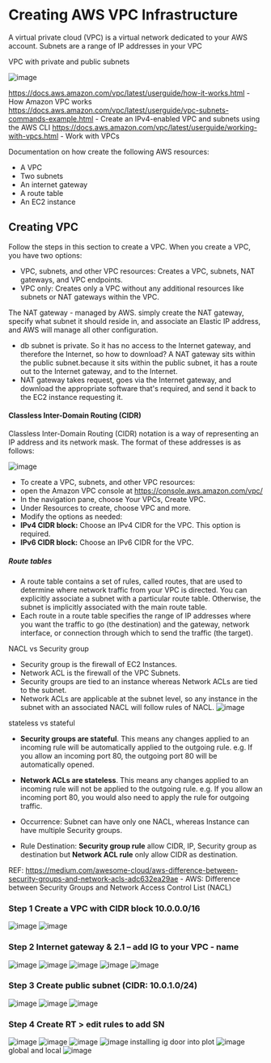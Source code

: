 # Creating AWS VPC Infrastructure

A virtual private cloud (VPC) is a virtual network dedicated to your AWS account. Subnets are a range of IP addresses in your VPC

VPC with private and public subnets 

![image](https://user-images.githubusercontent.com/104793540/187638918-849ba0a6-101d-4f07-b10c-54960215ab40.png)

https://docs.aws.amazon.com/vpc/latest/userguide/how-it-works.html - How Amazon VPC works
https://docs.aws.amazon.com/vpc/latest/userguide/vpc-subnets-commands-example.html - Create an IPv4-enabled VPC and subnets using the AWS CLI
https://docs.aws.amazon.com/vpc/latest/userguide/working-with-vpcs.html - Work with VPCs

Documentation on how create the following AWS resources:
- A VPC
- Two subnets
- An internet gateway
- A route table
- An EC2 instance

## Creating VPC
Follow the steps in this section to create a VPC. When you create a VPC, you have two options:
- VPC, subnets, and other VPC resources: Creates a VPC, subnets, NAT gateways, and VPC endpoints.
- VPC only: Creates only a VPC without any additional resources like subnets or NAT gateways within the VPC.

The NAT gateway - managed by AWS. simply create the NAT gateway, specify what subnet it should reside in, and associate an Elastic IP address, and AWS will manage all other configuration.
- db subnet is private. So it has no access to the Internet gateway, and therefore the Internet, so how to download? A NAT gateway sits within the public subnet.because it sits within the public subnet, it has a route out to the Internet gateway, and to the Internet.
- NAT gateway takes request, goes via the Internet gateway, and download the appropriate software that's required, and send it back to the EC2 instance requesting it.


#### Classless Inter-Domain Routing (CIDR)
Classless Inter-Domain Routing (CIDR) notation is a way of representing an IP address and its network mask. The format of these addresses is as follows:

![image](https://user-images.githubusercontent.com/104793540/187456957-38970773-bfb3-42bd-83ca-8b911905a309.png)

- To create a VPC, subnets, and other VPC resources:
- open the Amazon VPC console at https://console.aws.amazon.com/vpc/
- In the navigation pane, choose Your VPCs, Create VPC.
- Under Resources to create, choose VPC and more.
- Modify the options as needed:
-   **IPv4 CIDR block:** Choose an IPv4 CIDR for the VPC. This option is required.
-   **IPv6 CIDR block:** Choose an IPv6 CIDR for the VPC.

##### Route tables
- A route table contains a set of rules, called routes, that are used to determine where network traffic from your VPC is directed. You can explicitly associate a subnet with a particular route table. Otherwise, the subnet is implicitly associated with the main route table.
- Each route in a route table specifies the range of IP addresses where you want the traffic to go (the destination) and the gateway, network interface, or connection through which to send the traffic (the target).


NACL vs Security group 
- Security group is the firewall of EC2 Instances.
- Network ACL is the firewall of the VPC Subnets.
- Security groups are tied to an instance whereas Network ACLs are tied to the subnet.
- Network ACLs are applicable at the subnet level, so any instance in the subnet with an associated NACL will follow rules of NACL.
![image](https://user-images.githubusercontent.com/104793540/187655034-8d3d1a12-d97e-43b8-aaed-a211707b61ce.png)

stateless vs stateful 
- **Security groups are stateful**. This means any changes applied to an incoming rule will be automatically applied to the outgoing rule. e.g. If you allow an incoming port 80, the outgoing port 80 will be automatically opened.
- **Network ACLs are stateless**. This means any changes applied to an incoming rule will not be applied to the outgoing rule. e.g. If you allow an incoming port 80, you would also need to apply the rule for outgoing traffic.

- Occurrence: Subnet can have only one NACL, whereas Instance can have multiple Security groups.
- Rule Destination: **Security group rule** allow CIDR, IP, Security group as destination but **Network ACL rule** only allow CIDR as destination.

REF: https://medium.com/awesome-cloud/aws-difference-between-security-groups-and-network-acls-adc632ea29ae - AWS: Difference between Security Groups and Network Access Control List (NACL)

### Step 1 Create a VPC with CIDR block 10.0.0.0/16
![image](https://user-images.githubusercontent.com/104793540/187661089-c6fadabf-660d-4186-aa47-b408ac45ed57.png)
![image](https://user-images.githubusercontent.com/104793540/187661385-6d3e8c71-3e79-410c-a3cc-dcf255ca1e2e.png)

### Step 2 Internet gateway  & 2.1 – add IG to your VPC - name

![image](https://user-images.githubusercontent.com/104793540/187661807-590ab766-1c49-4f68-8d87-c67f8393dbaf.png)
![image](https://user-images.githubusercontent.com/104793540/187661915-cf720a02-1847-4ebe-be87-bb5605477260.png)
![image](https://user-images.githubusercontent.com/104793540/187662130-ed314317-76af-49fb-ac1a-71d3fdfc00f7.png)
![image](https://user-images.githubusercontent.com/104793540/187662187-85737de6-ea8b-4499-8605-851f1273c5bf.png)
![image](https://user-images.githubusercontent.com/104793540/187662236-d85524cf-3b95-40dc-987f-efe1e42950bd.png)

### Step 3 Create public subnet (CIDR: 10.0.1.0/24)

![image](https://user-images.githubusercontent.com/104793540/187662447-45c74044-194a-4e59-b522-f15f569f3158.png)
![image](https://user-images.githubusercontent.com/104793540/187662924-4b525eb4-5b0b-4fe1-9d22-c1e627750090.png)
![image](https://user-images.githubusercontent.com/104793540/187663022-e4dc7e4b-86cc-4c07-9e54-76eba74dc470.png)

### Step 4 Create RT > edit rules to add SN
![image](https://user-images.githubusercontent.com/104793540/187663422-352e3350-bfe2-4e58-a74f-78d00034bc4f.png)
![image](https://user-images.githubusercontent.com/104793540/187663607-a7862d13-a6e3-434a-8f4f-f9ee45c8f8b7.png)
![image](https://user-images.githubusercontent.com/104793540/187663767-55d49808-dada-4411-b900-f80a31af7115.png)
![image](https://user-images.githubusercontent.com/104793540/187663863-809c474f-e1ab-4701-ae78-b8172c529d5c.png)
installing ig door into plot 
![image](https://user-images.githubusercontent.com/104793540/187664056-c367cc56-b193-4740-a22d-cc123be29fa4.png)
global and local 
![image](https://user-images.githubusercontent.com/104793540/187664171-e95fb000-8306-44c5-8932-58104e717a9f.png)



